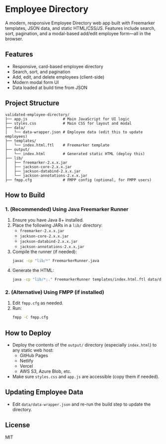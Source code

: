 # Employee Directory

A modern, responsive Employee Directory web app built with Freemarker templates, JSON data, and static HTML/CSS/JS. Features include search, sort, pagination, and a modal-based add/edit employee form—all in the browser.

## Features
- Responsive, card-based employee directory
- Search, sort, and pagination
- Add, edit, and delete employees (client-side)
- Modern modal form UI
- Data loaded at build time from JSON

## Project Structure
```
validated-employee-directory/
├── app.js                # Main JavaScript for UI logic
├── styles.css            # Main CSS for layout and modal
├── data/
│   └── data-wrapper.json # Employee data (edit this to update employees)
├── templates/
│   └── index.html.ftl    # Freemarker template
├── output/
│   └── index.html        # Generated static HTML (deploy this)
├── lib/
│   ├── freemarker-2.x.x.jar
│   ├── jackson-core-2.x.x.jar
│   ├── jackson-databind-2.x.x.jar
│   └── jackson-annotations-2.x.x.jar
├── fmpp.cfg              # FMPP config (optional, for FMPP users)
```

## How to Build

### 1. (Recommended) Using Java Freemarker Runner
1. Ensure you have Java 8+ installed.
2. Place the following JARs in a `lib/` directory:
   - `freemarker-2.x.x.jar`
   - `jackson-core-2.x.x.jar`
   - `jackson-databind-2.x.x.jar`
   - `jackson-annotations-2.x.x.jar`
3. Compile the runner (if needed):
   ```sh
   javac -cp "lib/*" FreemarkerRunner.java
   ```
4. Generate the HTML:
   ```sh
   java -cp "lib/*;." FreemarkerRunner templates/index.html.ftl data/data-wrapper.json output/index.html
   ```

### 2. (Alternative) Using FMPP (if installed)
1. Edit `fmpp.cfg` as needed.
2. Run:
   ```sh
   fmpp -C fmpp.cfg
   ```

## How to Deploy
- Deploy the contents of the `output/` directory (especially `index.html`) to any static web host:
  - GitHub Pages
  - Netlify
  - Vercel
  - AWS S3, Azure Blob, etc.
- Make sure `styles.css` and `app.js` are accessible (copy them if needed).

## Updating Employee Data
- Edit `data/data-wrapper.json` and re-run the build step to update the directory.

## License
MIT